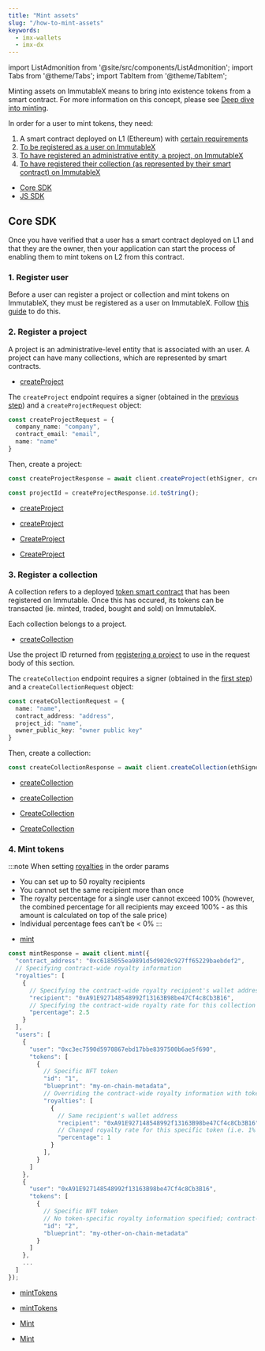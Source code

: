 ```yaml
---
title: "Mint assets"
slug: "/how-to-mint-assets"
keywords:
  - imx-wallets
  - imx-dx
---
```


import ListAdmonition from '@site/src/components/ListAdmonition';
import Tabs from '@theme/Tabs';
import TabItem from '@theme/TabItem';

Minting assets on ImmutableX means to bring into existence tokens from a smart contract. For more information on this concept, please see [Deep dive into minting](../../../key-concepts/deep-dive-minting.md).

In order for a user to mint tokens, they need:
1. A smart contract deployed on L1 (Ethereum) with [certain requirements](../../../launch-collection/smart-contract-requirements/index.md)
2. [To be registered as a user on ImmutableX](#1-register-user)
3. [To have registered an administrative entity, a project, on ImmutableX](#2-register-a-project)
4. [To have registered their collection (as represented by their smart contract) on ImmutableX](#3-register-a-collection)

<ListAdmonition label="Guides">
    <ul>
        <li><a href="#core-sdk">Core SDK</a></li>
        <li><a href="./minting-with-royalties">JS SDK</a></li>
    </ul>
</ListAdmonition>

## Core SDK

Once you have verified that a user has a smart contract deployed on L1 and that they are the owner, then your application can start the process of enabling them to mint tokens on L2 from this contract.

### 1. Register user
Before a user can register a project or collection and mint tokens on ImmutableX, they must be registered as a user on ImmutableX. Follow [this guide](../register-users/index.md) to do this.

### 2. Register a project
A project is an administrative-level entity that is associated with an user. A project can have many collections, which are represented by smart contracts.

<Tabs>
  <TabItem value="typescript" label="Typescript Core SDK">

  <ListAdmonition label="SDK reference">
      <ul>
          <li><a href="https://docs.x.immutable.com/sdk-references/core-sdk-ts/1.0.0-beta.3/classes/immutablex.immutablex#createProject">createProject</a></li>
      </ul>
  </ListAdmonition>

The `createProject` endpoint requires a signer (obtained in the [previous step](#1-register-user)) and a `createProjectRequest` object:
```ts
const createProjectRequest = {
  company_name: "company",
  contract_email: "email",
  name: "name"
}
```

Then, create a project:
```ts
const createProjectResponse = await client.createProject(ethSigner, createProjectRequest);

const projectId = createProjectResponse.id.toString();
```
  </TabItem>
  <TabItem value="kotlin" label="Kotlin (JVM) Core SDK">

  <ListAdmonition label="SDK reference">
      <ul>
          <li><a href="https://docs.x.immutable.com/sdk-references/core-sdk-kotlin/0-6-0/imx-core-sdk-kotlin-jvm/com.immutable.sdk.api/-projects-api/create-project.html">createProject</a></li>
      </ul>
  </ListAdmonition>

  </TabItem>
  <TabItem value="Swift" label="Swift Core SDK">

  <ListAdmonition label="SDK reference">
      <ul>
          <li><a href="https://docs.x.immutable.com/sdk-references/core-sdk-swift/0-4-0/documentation/immutablexcore/projectsapi/createproject(imxsignature:imxtimestamp:createprojectrequest:)">createProject</a></li>
      </ul>
  </ListAdmonition>

  </TabItem>
  <TabItem value="go" label="Golang Core SDK">

  <ListAdmonition label="SDK reference">
      <ul>
          <li><a href="https://pkg.go.dev/github.com/immutable/imx-core-sdk-golang@v0.2.1/imx#Client.CreateProject">CreateProject</a></li>
      </ul>
  </ListAdmonition>

  <ListAdmonition label="Example">
      <ul>
          <li><a href="https://github.com/immutable/imx-core-sdk-golang/blob/main/imx/examples/project/main.go#L17-L26">CreateProject</a></li>
      </ul>
  </ListAdmonition>

  </TabItem>
</Tabs>

### 3. Register a collection
A collection refers to a deployed [token smart contract](https://docs.openzeppelin.com/contracts/4.x/tokens) that has been registered on Immutable. Once this has occured, its tokens can be transacted (ie. minted, traded, bought and sold) on ImmutableX.

Each collection belongs to a project.

<Tabs>
  <TabItem value="typescript" label="Typescript Core SDK">

  <ListAdmonition label="SDK reference">
      <ul>
          <li><a href="https://docs.x.immutable.com/sdk-references/core-sdk-ts/1.0.0-beta.3/classes/immutablex.immutablex#createCollection">createCollection</a></li>
      </ul>
  </ListAdmonition>

Use the project ID returned from [registering a project](#2-register-a-project) to use in the request body of this section.

The `createCollection` endpoint requires a signer (obtained in the [first step](#1-register-user)) and a `createCollectionRequest` object:
```ts
const createCollectionRequest = {
  name: "name",
  contract_address: "address",
  project_id: "name",
  owner_public_key: "owner public key"
}
```

Then, create a collection:
```ts
const createCollectionResponse = await client.createCollection(ethSigner, createCollectionRequest);
```
  </TabItem>
  <TabItem value="kotlin" label="Kotlin (JVM) Core SDK">

  <ListAdmonition label="SDK reference">
      <ul>
          <li><a href="https://docs.x.immutable.com/sdk-references/core-sdk-kotlin/0-6-0/imx-core-sdk-kotlin-jvm/com.immutable.sdk.api/-collections-api/create-collection.html">createCollection</a></li>
      </ul>
  </ListAdmonition>

  </TabItem>
  <TabItem value="Swift" label="Swift Core SDK">

  <ListAdmonition label="SDK reference">
      <ul>
          <li><a href="https://docs.x.immutable.com/sdk-references/core-sdk-swift/0-4-0/documentation/immutablexcore/collectionsapi/createcollection(imxsignature:imxtimestamp:createcollectionrequest:)">createCollection</a></li>
      </ul>
  </ListAdmonition>

  </TabItem>
  <TabItem value="go" label="Golang Core SDK">

  <ListAdmonition label="SDK reference">
      <ul>
          <li><a href="https://pkg.go.dev/github.com/immutable/imx-core-sdk-golang@v0.2.1/imx#Client.CreateCollection">CreateCollection</a></li>
      </ul>
  </ListAdmonition>

  <ListAdmonition label="Example">
      <ul>
          <li><a href="https://github.com/immutable/imx-core-sdk-golang/blob/main/imx/examples/collection/main.go">CreateCollection</a></li>
      </ul>
  </ListAdmonition>

  </TabItem>
</Tabs>

### 4. Mint tokens

:::note When setting [royalties](../../../overview/fees.md) in the order params
* You can set up to 50 royalty recipients
* You cannot set the same recipient more than once
* The royalty percentage for a single user cannot exceed 100% (however, the combined percentage for all recipients may exceed 100% - as this amount is calculated on top of the sale price)
* Individual percentage fees can’t be < 0%
:::

<Tabs>
  <TabItem value="typescript" label="Typescript Core SDK">

  <ListAdmonition label="SDK reference">
      <ul>
          <li><a href="https://docs.x.immutable.com/sdk-references/core-sdk-ts/1.0.0-beta.3/classes/immutablex.immutablex#mint">mint</a></li>
      </ul>
  </ListAdmonition>

```ts
const mintResponse = await client.mint({
  "contract_address": "0xc6185055ea9891d5d9020c927ff65229baebdef2",
  // Specifying contract-wide royalty information
  "royalties": [
    {
      // Specifying the contract-wide royalty recipient's wallet address
      "recipient": "0xA91E927148548992f13163B98be47Cf4c8Cb3B16",
      // Specifying the contract-wide royalty rate for this collection
      "percentage": 2.5
    }
  ],
  "users": [
    {
      "user": "0xc3ec7590d5970867ebd17bbe8397500b6ae5f690",
      "tokens": [
        {
          // Specific NFT token
          "id": "1",
          "blueprint": "my-on-chain-metadata",
          // Overriding the contract-wide royalty information with token-specific royalty information
          "royalties": [
            {
              // Same recipient's wallet address
              "recipient": "0xA91E927148548992f13163B98be47Cf4c8Cb3B16",
              // Changed royalty rate for this specific token (i.e. 1% instead of the default 2.5%)                        
              "percentage": 1
            }
          ],
        }
      ]
    },
    {
      "user": "0xA91E927148548992f13163B98be47Cf4c8Cb3B16",
      "tokens": [
        {
          // Specific NFT token
          // No token-specific royalty information specified; contract-wide royalty infromation will be used
          "id": "2",
          "blueprint": "my-other-on-chain-metadata"
        }
      ]
    },
    ...
  ]
});
```
  </TabItem>
  <TabItem value="kotlin" label="Kotlin (JVM) Core SDK">

  <ListAdmonition label="SDK reference">
      <ul>
          <li><a href="https://docs.x.immutable.com/sdk-references/core-sdk-kotlin/0-6-0/imx-core-sdk-kotlin-jvm/com.immutable.sdk.api/-mints-api/mint-tokens.html">mintTokens</a></li>
      </ul>
  </ListAdmonition>

  </TabItem>
  <TabItem value="Swift" label="Swift Core SDK">

  <ListAdmonition label="SDK reference">
      <ul>
          <li><a href="https://docs.x.immutable.com/sdk-references/core-sdk-swift/0-4-0/documentation/immutablexcore/mintsapi/minttokens(minttokensrequestv2:)">mintTokens</a></li>
      </ul>
  </ListAdmonition>

  </TabItem>
  <TabItem value="go" label="Golang Core SDK">

  <ListAdmonition label="SDK reference">
      <ul>
          <li><a href="https://pkg.go.dev/github.com/immutable/imx-core-sdk-golang@v0.2.1/imx#Client.Mint">Mint</a></li>
      </ul>
  </ListAdmonition>

  <ListAdmonition label="Example">
      <ul>
          <li><a href="https://github.com/immutable/imx-core-sdk-golang/blob/main/imx/examples/minting/main.go">Mint</a></li>
      </ul>
  </ListAdmonition>
  </TabItem>
</Tabs>